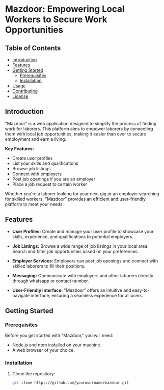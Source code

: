 # Mazdoor: Empowering Local Workers to Secure Work Opportunities

## Table of Contents
- [Introduction](#introduction)
- [Features](#features)
- [Getting Started](#getting-started)
  - [Prerequisites](#prerequisites)
  - [Installation](#installation)
- [Usage](#usage)
- [Contributing](#contributing)
- [License](#license)

## Introduction

"Mazdoor" is a web application designed to simplify the process of finding work for laborers. This platform aims to empower laborers by connecting them with local job opportunities, making it easier than ever to secure employment and earn a living.

**Key Features:**
- Create user profiles
- List your skills and qualifications
- Browse job listings
- Connect with employers
- Post job openings if you are an employer
- Place a job request to certain worker

Whether you're a laborer looking for your next gig or an employer searching for skilled workers, "Mazdoor" provides an efficient and user-friendly platform to meet your needs.

## Features

- **User Profiles:** Create and manage your user profile to showcase your skills, experience, and qualifications to potential employers.

- **Job Listings:** Browse a wide range of job listings in your local area. Search and filter job opportunities based on your preferences.

- **Employer Services:** Employers can post job openings and connect with skilled laborers to fill their positions.

- **Messaging:** Communicate with employers and other laborers directly through whatsapp or contact number.

- **User-Friendly Interface:** "Mazdoor" offers an intuitive and easy-to-navigate interface, ensuring a seamless experience for all users.

## Getting Started

### Prerequisites

Before you get started with "Mazdoor," you will need:

- Node.js and npm installed on your machine.
- A web browser of your choice.

### Installation

1. Clone the repository:

   ```bash
   git clone https://github.com/yourusername/mazdoor.git
